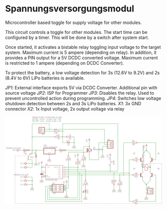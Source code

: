 # Spannungsversorgungsmodul

Microcontroller based toggle for supply voltage for other modules.

This circuit controls a toggle for other modules. 
The start time can be configured by a timer. This will be done by a switch after system start.

Once started, it activates a bistable relay toggling input voltage to the target system. Maximum current is 5 ampere (depending on relay).
In addition, it provides a PIN output for a 5V DCDC converted voltage. Maximum current is restricted to 1 ampere (depending on DCDC Converter).

To protect the battery, a low voltage detection for 3s (12.6V to 9.2V) and 2s (8.4V to 6V) LiPo batteries is available.

*JP1*: External interface exports 5V via DCDC Converter. Additional pin with source voltage
*JP2*: ISP for Programmer
*JP3*: Disables the relay. Used to prevent uncontrolled action during programming.
*JP4*: Switches low voltage shutdown detection between 2s and 3s LiPo batteries.
*X1*: 3x GND connector
*X2*: 1x Input voltage, 2x output voltage via relay

![Exported schematic for the module](/Schaltplan.png?raw=true "Schematic")
